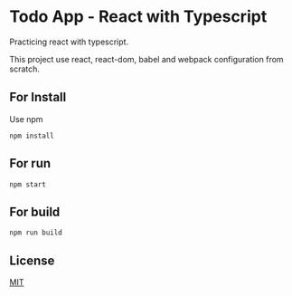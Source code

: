 # Todo App - React with Typescript

Practicing react with typescript.

This project use react, react-dom, babel and webpack configuration from scratch.

## For Install

Use npm

```
npm install
```

## For run

```
npm start
```

## For build

```
npm run build
```

## License

[MIT](https://choosealicense.com/licenses/mit/)

